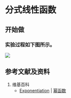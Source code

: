 # 分式线性函数

## 开始做

### 实验过程如下图所示。

![](/images/函数和极限/初等函数/幂函数/分式线性函数/1a1.jpg)

## 参考文献及资料

1. 维基百科
	- [Exponentiation](https://en.wikipedia.org/wiki/Exponentiation#Power_functions) | [幂函数](https://zh.wikipedia.org/wiki/幂函数) 
